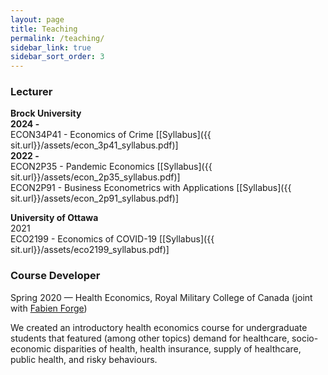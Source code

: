 ```yaml
---
layout: page
title: Teaching
permalink: /teaching/
sidebar_link: true
sidebar_sort_order: 3
---
```

### Lecturer
**Brock University** \
**2024 -** \
ECON34P41 - Economics of Crime [[Syllabus]({{ sit.url}}/assets/econ_3p41_syllabus.pdf)] \
**2022 -** \
ECON2P35 - Pandemic Economics [[Syllabus]({{ sit.url}}/assets/econ_2p35_syllabus.pdf)] \
ECON2P91 - Business Econometrics with Applications [[Syllabus]({{ sit.url}}/assets/econ_2p91_syllabus.pdf)]

**University of Ottawa** \
2021 \
ECO2199 - Economics of COVID-19  [[Syllabus]({{ sit.url}}/assets/eco2199_syllabus.pdf)]

### Course Developer
Spring 2020 — Health Economics, Royal Military College of Canada
(joint with [Fabien Forge](https://forgef.github.io/index.html))

We created an introductory health economics course for undergraduate students that featured (among other topics) demand for healthcare, socio-economic disparities of health, health insurance, supply of healthcare, public health, and risky behaviours.
